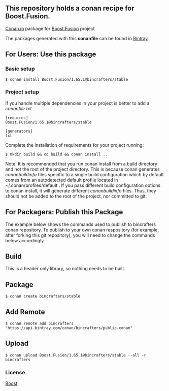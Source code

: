 ## This repository holds a conan recipe for Boost.Fusion.

[Conan.io](https://conan.io) package for [Boost.Fusion](https://github.com/Boostorg/Fusion) project

The packages generated with this **conanfile** can be found in [Bintray](https://bintray.com/bincrafters/public-conan/Boost.Fusion%3Abincrafters).

## For Users: Use this package

### Basic setup

    $ conan install Boost.Fusion/1.65.1@bincrafters/stable

### Project setup

If you handle multiple dependencies in your project is better to add a *conanfile.txt*

    [requires]
    Boost.Fusion/1.65.1@bincrafters/stable

    [generators]
    txt

Complete the installation of requirements for your project running:

    $ mkdir build && cd build && conan install ..
	
Note: It is recommended that you run conan install from a build directory and not the root of the project directory.  This is because conan generates *conanbuildinfo* files specific to a single build configuration which by default comes from an autodetected default profile located in ~/.conan/profiles/default .  If you pass different build configuration options to conan install, it will generate different *conanbuildinfo* files.  Thus, they should not be added to the root of the project, nor committed to git. 

## For Packagers: Publish this Package

The example below shows the commands used to publish to bincrafters conan repository. To publish to your own conan respository (for example, after forking this git repository), you will need to change the commands below accordingly. 

## Build  

This is a header only library, so nothing needs to be built.

## Package 

    $ conan create bincrafters/stable
	
## Add Remote

	$ conan remote add bincrafters "https://api.bintray.com/conan/bincrafters/public-conan"

## Upload

    $ conan upload Boost.Fusion/1.65.1@bincrafters/stable --all -r bincrafters

### License
[Boost](www.boost.org/LICENSE_1_0.txt)
